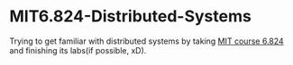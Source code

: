 # MIT6.824-Distributed-Systems
Trying to get familiar with distributed systems by taking [MIT course 6.824](https://pdos.csail.mit.edu/6.824/) and finishing its labs(if possible, xD).
